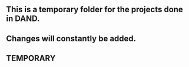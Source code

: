 ## This is a temporary folder for the projects done in DAND.
## Changes will constantly be added. 
## TEMPORARY
